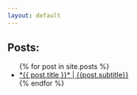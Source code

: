 ```yaml
---
layout: default
---
```


## Posts:
  <ul>
    {% for post in site.posts %}
      <li>
        <a href="{{ post.url }}">*{{ post.title }}* | {{post.subtitle}}</a>
      </li>
    {% endfor %}
  </ul>

